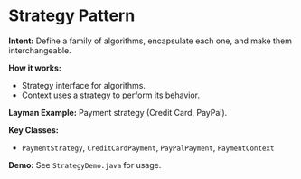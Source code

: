 # Strategy Pattern

**Intent:** Define a family of algorithms, encapsulate each one, and make them interchangeable.

**How it works:**
- Strategy interface for algorithms.
- Context uses a strategy to perform its behavior.

**Layman Example:** Payment strategy (Credit Card, PayPal).

**Key Classes:**
- `PaymentStrategy`, `CreditCardPayment`, `PayPalPayment`, `PaymentContext`

**Demo:** See `StrategyDemo.java` for usage.
